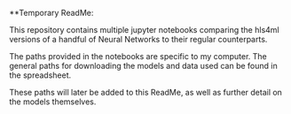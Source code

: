 **Temporary ReadMe: 

This repository contains multiple jupyter notebooks comparing the hls4ml versions of a handful of Neural Networks to their regular counterparts.

The paths provided in the notebooks are specific to my computer. The general paths for downloading the models and data used can be found in the spreadsheet.

These paths will later be added to this ReadMe, as well as further detail on the models themselves. 
